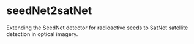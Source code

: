 # seedNet2satNet

Extending the SeedNet detector for radioactive seeds to SatNet satellite detection in optical imagery.
